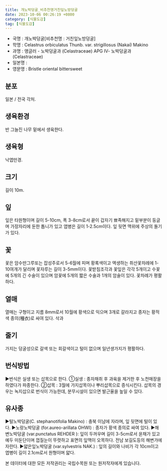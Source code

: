 ```yaml
---
title: 개노박덩굴_비추천명거친잎노방덩굴
date: 2023-10-06 00:26:19 +0800
category: [식물도감]
tag: [식물도감]
---
```




- 국명 : 개노박덩굴[비추천명 : 거친잎노방덩굴]
- 학명 : Celastrus orbiculatus Thunb. var. strigillosus (Nakai) Makino
- 과명 : 앵글러 - 노박덩굴과 (Celastraceae) APG Ⅳ- 노박덩굴과 (Celastraceae)
- 일본명 : 
- 영문명 : Bristle oriental bittersweet


## 분포
일본 / 전국 각처.
## 생육환경
반 그늘진 나무 밑에서 생육한다.
## 생육형
낙엽만경.
## 크기
길이 10m.
## 잎
잎은 타원형이며 길이 5-10cm, 폭 3-8cm로서 끝이 갑자기 뾰족해지고 밑부분이 둥글며 가장자리에 둔한 톱니가 있고 엽병은 길이 1-2.5cm이다. 잎 뒷면 맥위에 주상의 돌기가 있다.
## 꽃
꽃은 암수딴그루또는 잡성주로서 5-6월에 피며 황록색이고 액생하는 취산꽃차례에 1-10여개가 달리며 꽃자루는 길이 3-5mm이다. 꽃받침조각과 꽃잎은 각각 5개이고 수꽃에 5개의 긴 수술이 있으며 암꽃에 5개의 짧은 수술과 1개의 암술이 있다. 꽃차례가 평활하다.
## 열매
열매는 구형이고 지름 8mm로서 10월에 황색으로 익으며 3개로 갈라지고 종자는 황적색 종의(種衣)로 싸여 있다. 삭과
## 줄기
가지는 덩굴성으로 갈색 또는 회갈색이고 털이 없으며 일년생가지가 평활하다.
## 번식방법
▶번식은 실생 또는 삽목으로 한다. ①실생 : 종자채취 후 과육을 제거한 후 노천매장을 하였다가 파종한다. ②삽목 : 3월에 가지삽목이나 뿌리삽목으로 증식시킨다. 삽목의 경우는 녹지삽으로 번식이 가능한데, 분무시설이 있으면 발근율을 높일 수 있다.
## 유사종
▶털노박덩굴(C. stephanotifolia Makino) : 충북 이남에 자라며, 잎 뒷면에 털이 있다.▶노랑노박덩굴 (for.aureo-arillata OHWI) : 종자가 황색 종의로 싸여 있다.▶해변노박덩굴 (var.punctatus REHDER ): 잎이 두꺼우며 길이 3-5cm로서 윤채가 있고 예두 미둔단이며 껍질눈이 뚜렷하고 표면의 잎맥이 오목하다. 전남 보길도등의 해변가에 자란다. ▶얇은잎노박덩굴 (var.sylvestris NAK.) : 잎의 길이와 나비가 각 10cm이고 엽병이 길이 2.1cm로서 원형이며 얇다.






본 데이터에 대한 모든 저작권리는 국립수목원 또는 원저작자에게 있습니다.

